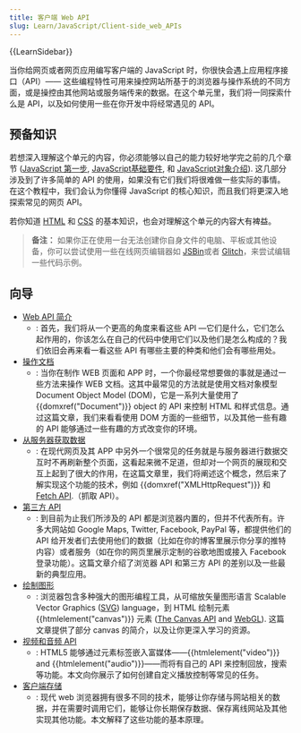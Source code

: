 ```yaml
---
title: 客户端 Web API
slug: Learn/JavaScript/Client-side_web_APIs
---
```


{{LearnSidebar}}

当你给网页或者网页应用编写客户端的 JavaScript 时，你很快会遇上应用程序接口（API）—— 这些编程特性可用来操控网站所基于的浏览器与操作系统的不同方面，或是操控由其他网站或服务端传来的数据。在这个单元里，我们将一同探索什么是 API，以及如何使用一些在你开发中将经常遇见的 API。

## 预备知识

若想深入理解这个单元的内容，你必须能够以自己的能力较好地学完之前的几个章节 ([JavaScript 第一步](/zh-CN/docs/Learn/JavaScript/First_steps), [JavaScript](/zh-CN/docs/Learn/JavaScript/First_steps)[基础要件](/zh-CN/docs/Learn/JavaScript/Building_blocks), 和 [JavaScript](/zh-CN/docs/Learn/JavaScript/First_steps)[对象介绍](/zh-CN/docs/Learn/JavaScript/Objects)). 这几部分涉及到了许多简单的 API 的使用，如果没有它们我们将很难做一些实际的事情。在这个教程中，我们会认为你懂得 JavaScript 的核心知识，而且我们将更深入地探索常见的网页 API。

若你知道 [HTML](/zh-CN/docs/Learn/HTML) 和 [CSS](/zh-CN/docs/Learn/CSS) 的基本知识，也会对理解这个单元的内容大有裨益。

> **备注：** 如果你正在使用一台无法创建你自身文件的电脑、平板或其他设备，你可以尝试使用一些在线网页编辑器如 [JSBin](http://jsbin.com/)或者 [Glitch](https://glitch.com/)，来尝试编辑一些代码示例。

## 向导

- [Web API 简介](/zh-CN/docs/Learn/JavaScript/Client-side_web_APIs/Introduction)
  - : 首先，我们将从一个更高的角度来看这些 API —它们是什么，它们怎么起作用的，你该怎么在自己的代码中使用它们以及他们是怎么构成的？我们依旧会再来看一看这些 API 有哪些主要的种类和他们会有哪些用处。
- [操作文档](/zh-CN/docs/Learn/JavaScript/Client-side_web_APIs/Manipulating_documents)
  - : 当你在制作 WEB 页面和 APP 时，一个你最经常想要做的事就是通过一些方法来操作 WEB 文档。这其中最常见的方法就是使用文档对象模型 Document Object Model (DOM)，它是一系列大量使用了 {{domxref("Document")}} object 的 API 来控制 HTML 和样式信息。通过这篇文章，我们来看看使用 DOM 方面的一些细节，以及其他一些有趣的 API 能够通过一些有趣的方式改变你的环境。
- [从服务器获取数据](/zh-CN/docs/Learn/JavaScript/Client-side_web_APIs/Fetching_data)
  - : 在现代网页及其 APP 中另外一个很常见的任务就是与服务器进行数据交互时不再刷新整个页面，这看起来微不足道，但却对一个网页的展现和交互上起到了很大的作用，在这篇文章里，我们将阐述这个概念，然后来了解实现这个功能的技术，例如 {{domxref("XMLHttpRequest")}} 和 [Fetch API](/zh-CN/docs/Web/API/Fetch_API).（抓取 API）。
- [第三方 API](/zh-CN/docs/Learn/JavaScript/Client-side_web_APIs/Third_party_APIs)
  - : 到目前为止我们所涉及的 API 都是浏览器内置的，但并不代表所有。许多大网站如 Google Maps, Twitter, Facebook, PayPal 等，都提供他们的 API 给开发者们去使用他们的数据（比如在你的博客里展示你分享的推特内容）或者服务（如在你的网页里展示定制的谷歌地图或接入 Facebook 登录功能）。这篇文章介绍了浏览器 API 和第三方 API 的差别以及一些最新的典型应用。
- [绘制图形](/zh-CN/docs/Learn/JavaScript/Client-side_web_APIs/Drawing_graphics)
  - : 浏览器包含多种强大的图形编程工具，从可缩放矢量图形语言 Scalable Vector Graphics ([SVG](/zh-CN/docs/Web/SVG)) language，到 HTML 绘制元素 {{htmlelement("canvas")}} 元素 ([The Canvas API](/zh-CN/docs/Web/API/Canvas_API) and [WebGL](/zh-CN/docs/Web/API/WebGL_API)). 这篇文章提供了部分 canvas 的简介，以及让你更深入学习的资源。
- [视频和音频 API](/zh-CN/docs/Learn/JavaScript/Client-side_web_APIs/Video_and_audio_APIs)
  - : HTML5 能够通过元素标签嵌入富媒体——{{htmlelement("video")}} and {{htmlelement("audio")}}——而将有自己的 API 来控制回放，搜索等功能。本文向你展示了如何创建自定义播放控制等常见的任务。
- [客户端存储](/zh-CN/docs/Learn/JavaScript/Client-side_web_APIs/Client-side_storage)
  - : 现代 web 浏览器拥有很多不同的技术，能够让你存储与网站相关的数据，并在需要时调用它们，能够让你长期保存数据、保存离线网站及其他实现其他功能。本文解释了这些功能的基本原理。
